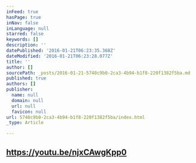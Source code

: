 ```yaml
---
inFeed: true
hasPage: true
inNav: false
inLanguage: null
starred: false
keywords: []
description: ''
datePublished: '2016-01-21T06:23:35.368Z'
dateModified: '2016-01-21T06:23:28.077Z'
title: ''
author: []
sourcePath: _posts/2016-01-21-5740c9b0-2ca3-4b94-b1f8-220f1382f5ba.md
published: true
authors: []
publisher:
  name: null
  domain: null
  url: null
  favicon: null
url: 5740c9b0-2ca3-4b94-b1f8-220f1382f5ba/index.html
_type: Article

---
```

## https://youtu.be/njxCAwgKpp0